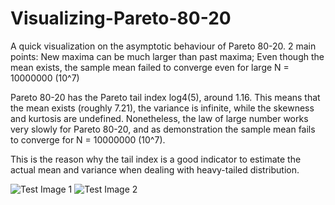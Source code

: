 # Visualizing-Pareto-80-20
A quick visualization  on the asymptotic behaviour of Pareto 80-20. 2 main points: New maxima can be much larger than past maxima; Even though the mean exists, the sample mean failed to converge even for large N = 10000000 (10^7)

Pareto 80-20 has the Pareto tail index log4(5), around 1.16. This means that the mean exists (roughly 7.21), the variance is infinite, while the skewness and kurtosis are undefined. Nonetheless, the law of large number works very slowly for Pareto 80-20, and as demonstration the sample mean fails to converge for N = 10000000 (10^7).

This is the reason why the tail index is a good indicator to estimate the actual mean and variance when dealing with heavy-tailed distribution.

![Test Image 1](https://github.com/fallintoplace/Visualizing-Pareto-80-20/blob/master/samples_generated.gif)
![Test Image 2](https://github.com/fallintoplace/Visualizing-Pareto-80-20/blob/master/sample_mean.gif)
